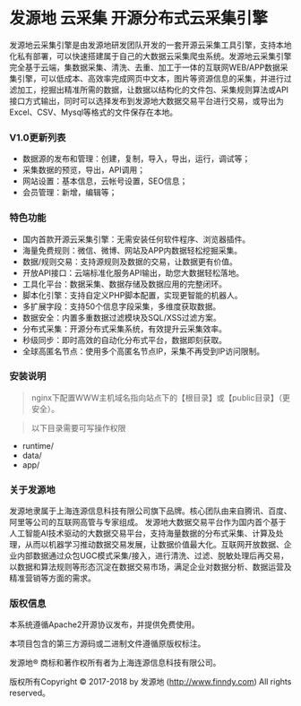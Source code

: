 # 发源地 云采集 开源分布式云采集引擎

发源地云采集引擎是由发源地研发团队开发的一套开源云采集工具引擎，支持本地化私有部署，可以快速搭建属于自己的大数据云采集爬虫系统。发源地云采集引擎完全基于云端，集数据采集、清洗、去重、加工于一体的互联网WEB/APP数据采集引擎，可以低成本、高效率完成网页中文本，图片等资源信息的采集，并进行过滤加工，挖掘出精准所需的数据，让数据以结构化的文件包、采集规则算法或API接口方式输出，同时可以选择发布到发源地大数据交易平台进行交易，或导出为Excel、CSV、Mysql等格式的文件保存在本地。

### V1.0更新列表
- 数据源的发布和管理：创建，复制，导入，导出，运行，调试等；
- 采集数据的预览，导出，API调用；
- 网站设置：基本信息，云帐号设置，SEO信息；
- 会员管理：新增，编辑等；

### 特色功能
- 国内首款开源云采集引擎：无需安装任何软件程序、浏览器插件。
- 海量免费规则：微信、微博、网站及APP内数据轻松挖掘采集。
- 数据/规则交易：支持源规则及数据的交易，让数据更有价值。
- 开放API接口：云端标准化服务API输出，助您大数据轻松落地。
- 工具化平台：数据采集、数据存储及数据应用的完整闭环。
- 脚本化引擎：支持自定义PHP脚本配置，实现更智能的机器人。
- 多扩展字段：支持50个信息字段采集，多维度获取数据。
- 数据安全：内置多重数据过滤模块及SQL/XSS过滤方案。
- 分布式采集：开源分布式采集系统，有效提升云采集效率。
- 秒级同步：即时高效的自动化分布式平台，数据即刻获取。
- 全球高匿名节点：使用多个高匿名节点IP，采集不再受到IP访问限制。

### 安装说明

>nginx下配置WWW主机域名指向站点下的【根目录】或【public目录】（更安全）。

>以下目录需要可写操作权限
- runtime/
- data/
- app/

### 关于发源地

发源地隶属于上海连源信息科技有限公司旗下品牌。核心团队由来自腾讯、百度、阿里等公司的互联网高管与专家组成。
发源地大数据交易平台作为国内首个基于人工智能AI技术驱动的大数据交易平台，支持海量数据的分布式采集、计算及处理，从而以机器学习推动数据交易发展，让数据价值最大化。互联网开放数据、企业内部数据通过众包UGC模式采集/接入，进行清洗、过滤、脱敏处理后再交易，以数据和算法规则等形态沉淀在数据交易市场，满足企业对数据分析、数据运营及精准营销等方面的需求。

### 版权信息

本系统遵循Apache2开源协议发布，并提供免费使用。

本项目包含的第三方源码或二进制文件遵循原版权标注。

发源地® 商标和著作权所有者为上海连源信息科技有限公司。

版权所有Copyright © 2017-2018 by 发源地 (http://www.finndy.com) All rights reserved。


